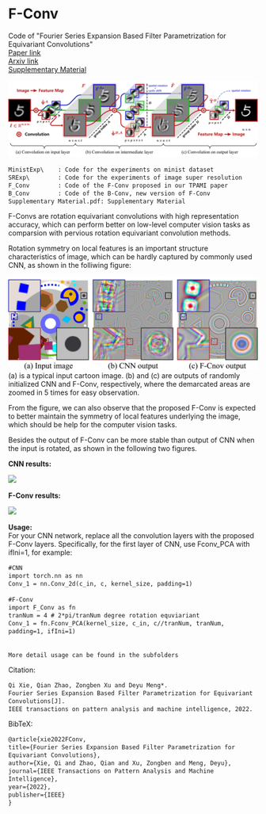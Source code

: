 # F-Conv
Code of "Fourier Series Expansion Based Filter Parametrization for Equivariant Convolutions"  
[Paper link](https://ieeexplore.ieee.org/abstract/document/9851557)  
[Arxiv link](https://arxiv.org/submit/4780066/view)  
[Supplementary Material](https://github.com/XieQi2015/F-Conv/blob/main/Supplementary%20Material.pdf)

![Illustration of F-Conv](https://raw.githubusercontent.com/XieQi2015/ImageFolder/master/F-Conv/Fig4.jpg)

    MinistExp\    : Code for the experiments on minist dataset
    SRExp\        : Code for the experiments of image super resolution 
    F_Conv        : Code of the F-Conv proposed in our TPAMI paper
    B_Conv        : Code of the B-Conv, new version of F-Conv
    Supplementary Material.pdf: Supplementary Material
    
F-Convs are rotation equivariant convolutions with high representation accuracy, which can perform better on low-level computer vision tasks as comparsion with pervious rotation equivariant convolution methods.

Rotation symmetry on local features is an important structure characteristics of image, which can be hardly captured by commonly used CNN, as shown in the folliwing figure:

<img src="https://raw.githubusercontent.com/XieQi2015/ImageFolder/master/F-Conv/EqExample_1_new2.jpg" width="620">
(a) is a typical input cartoon image. (b) and (c) are outputs of randomly
initialized CNN and F-Conv, respectively, where the demarcated areas
are zoomed in 5 times for easy observation.

From the figure, we can also observe that the proposed F-Conv is expected to better maintain the symmetry of local features underlying the image, which should be help for the computer vision tasks.

Besides the output of F-Conv can be more stable than output of CNN when the input is rotated, as shown in the following two figures.

**CNN results:**

<img src="https://github.com/XieQi2015/ImageFolder/blob/master/F-Conv/CNN_tiny2.gif">

**F-Conv results:**

<img src="https://github.com/XieQi2015/ImageFolder/blob/master/F-Conv/FCNN_tiny2.gif">

**Usage:**    
For your CNN network, replace all the convolution layers with the proposed F-Conv layers. 
Specifically, for the first layer of CNN, use Fconv_PCA with ifIni=1, for example:
  
    #CNN
    import torch.nn as nn
    Conv_1 = nn.Conv_2d(c_in, c, kernel_size, padding=1)

    #F-Conv
    import F_Conv as fn
    tranNum = 4 # 2*pi/tranNum degree rotation equviariant 
    Conv_1 = fn.Fconv_PCA(kernel_size, c_in, c//tranNum, tranNum, padding=1, ifIni=1)
    
    
    More detail usage can be found in the subfolders

Citation:

    Qi Xie, Qian Zhao, Zongben Xu and Deyu Meng*. 
    Fourier Series Expansion Based Filter Parametrization for Equivariant Convolutions[J]. 
    IEEE transactions on pattern analysis and machine intelligence, 2022.
    
BibTeX:
    
    @article{xie2022FConv,
    title={Fourier Series Expansion Based Filter Parametrization for Equivariant Convolutions},
    author={Xie, Qi and Zhao, Qian and Xu, Zongben and Meng, Deyu},
    journal={IEEE Transactions on Pattern Analysis and Machine Intelligence},
    year={2022},
    publisher={IEEE}
    }


